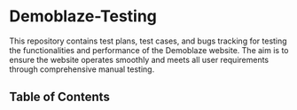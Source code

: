 # Demoblaze-Testing
This repository contains test plans, test cases, and bugs tracking for testing the functionalities and performance of the Demoblaze website. The aim is to ensure the website operates smoothly and meets all user requirements through comprehensive manual testing.

## Table of Contents
